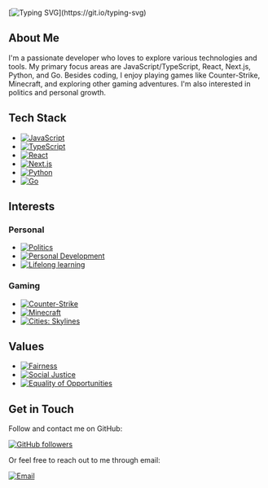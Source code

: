 [![Typing SVG](https://readme-typing-svg.demolab.com?font=Fira+Code&duration=3000&pause=500&color=63F709&center=true&vCenter=true&multiline=true&repeat=false&random=false&width=1000&height=100&lines=Hey%2C+I'm+Vico.;Welcome+to+my+GitHub+Profile!)](https://git.io/typing-svg)

## About Me

I'm a passionate developer who loves to explore various technologies and tools. My primary focus areas are JavaScript/TypeScript, React, Next.js, Python, and Go. Besides coding, I enjoy playing games like Counter-Strike, Minecraft, and exploring other gaming adventures. I'm also interested in politics and personal growth.

## Tech Stack

- [![JavaScript](https://img.shields.io/badge/-JavaScript-yellow?style=flat&logo=javascript&logoColor=white)](https://developer.mozilla.org/en-US/docs/Web/JavaScript)
- [![TypeScript](https://img.shields.io/badge/-TypeScript-007ACC?style=flat&logo=typescript&logoColor=white)](https://www.typescriptlang.org/)
- [![React](https://img.shields.io/badge/-React-61DAFB?style=flat&logo=react&logoColor=white)](https://reactjs.org/)
- [![Next.js](https://img.shields.io/badge/-Next.js-000000?style=flat&logo=next.js&logoColor=white)](https://nextjs.org/)
- [![Python](https://img.shields.io/badge/-Python-3776AB?style=flat&logo=python&logoColor=white)](https://www.python.org/)
- [![Go](https://img.shields.io/badge/-Go-00ADD8?style=flat&logo=go&logoColor=white)](https://golang.org/)



## Interests
### Personal

- [![Politics](https://img.shields.io/badge/-Politics-2E8B57?style=flat)](https://en.wikipedia.org/wiki/Politics)
- [![Personal Development](https://img.shields.io/badge/-Personal%20Growth-FFA500?style=flat)](https://en.wikipedia.org/wiki/Personal_development)
- [![Lifelong learning](https://img.shields.io/badge/-Lifelong%20Learning-FFA500?style=flat)](https://en.wikipedia.org/wiki/Lifelong_learning)

### Gaming

- [![Counter-Strike](https://img.shields.io/badge/-Counter--Strike-555555?style=flat)](https://www.counter-strike.net)
- [![Minecraft](https://img.shields.io/badge/-Minecraft-008000?style=flat)](https://www.minecraft.net)
- [![Cities: Skylines](https://img.shields.io/badge/-Cities%3A%20Skylines-007ACC?style=flat)](https://www.paradoxinteractive.com/games/cities-skylines-ii/about)

## Values

- [![Fairness](https://img.shields.io/badge/-Fairness-008080?style=flat)](https://en.wikipedia.org/wiki/Fairness)
- [![Social Justice](https://img.shields.io/badge/-Social%20Justice-800080?style=flat)](https://en.wikipedia.org/wiki/Social_justice)
- [![Equality of Opportunities](https://img.shields.io/badge/-Equality%20of%20Opportunities-800000?style=flat)](https://en.wikipedia.org/wiki/Equal_opportunity)

## Get in Touch

Follow and contact me on GitHub:

[![GitHub followers](https://img.shields.io/github/followers/vic047?style=social)](https://github.com/vic047)

Or feel free to reach out to me through email:

[![Email](https://img.shields.io/badge/-Email-red?style=flat-square&logo=Gmail&logoColor=white&link=mailto:youremail@example.com)](mailto:vico@shortman.me)

